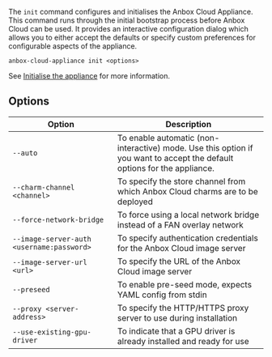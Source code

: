 The `init` command configures and initialises the Anbox Cloud Appliance. This command runs through the initial bootstrap process before Anbox Cloud can be used. It provides an interactive configuration dialog which allows you to either accept the defaults or specify custom preferences for configurable aspects of the appliance. 

    anbox-cloud-appliance init <options>

See [Initialise the appliance](https://discourse.ubuntu.com/t/22681#initialise) for more information.

## Options

|Option | Description |
|-------|-------------|
|`--auto`|To enable automatic (non-interactive) mode. Use this option if you want to accept the default options for the appliance.|
|`--charm-channel <channel>`|To specify the store channel from which Anbox Cloud charms are to be deployed|
|`--force-network-bridge`|To force using a local network bridge instead of a FAN overlay network|
|`--image-server-auth <username:password>`|To specify authentication credentials for the Anbox Cloud image server|
|`--image-server-url <url>`| To specify the URL of the Anbox Cloud image server|
|`--preseed`| To enable pre-seed mode, expects YAML config from stdin|
|`--proxy <server-address>`| To specify the HTTP/HTTPS proxy server to use during installation|
|`--use-existing-gpu-driver`|To indicate that a GPU driver is already installed and ready for use|
